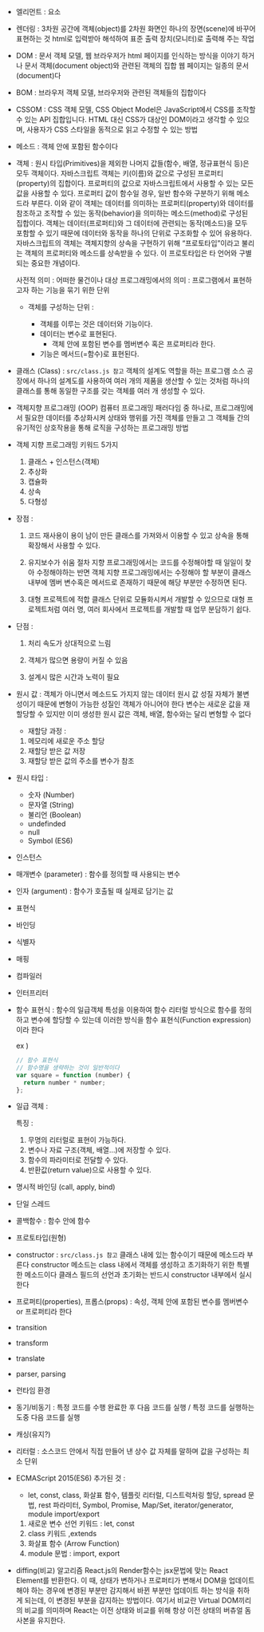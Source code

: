 - 엘리먼트 :
  요소

- 렌더링 :
  3차원 공간에 객체(object)를 2차원 화면인 하나의 장면(scene)에 바꾸어 표현하는 것
  html로 입력받아 해석하여 표준 출력 장치(모니터)로 출력해 주는 작업

- DOM :
  문서 객체 모델, 웹 브라우저가 html 페이지를 인식하는 방식을 이야기 하거나 문서 객체(document object)와 관련된 객체의 집합
  웹 페이지는 일종의 문서(document)다

- BOM :
  브라우저 객체 모델, 브라우저와 관련된 객체들의 집합이다

- CSSOM :
  CSS 객체 모델, CSS Object Model은 JavaScript에서 CSS를 조작할 수 있는 API 집합입니다. HTML 대신 CSS가 대상인 DOM이라고 생각할 수 있으며, 사용자가 CSS 스타일을 동적으로 읽고 수정할 수 있는 방법

- 메소드 :
  객체 안에 포함된 함수이다

- 객체 :
  원시 타입(Primitives)을 제외한 나머지 값들(함수, 배열, 정규표현식 등)은 모두 객체이다.
  자바스크립트 객체는 키(이름)와 값으로 구성된 프로퍼티(property)의 집합이다. 프로퍼티의 값으로 자바스크립트에서 사용할 수 있는 모든 값을 사용할 수 있다. 프로퍼티 값이 함수일 경우, 일반 함수와 구분하기 위해 메소드라 부른다.
  이와 같이 객체는 데이터를 의미하는 프로퍼티(property)와 데이터를 참조하고 조작할 수 있는 동작(behavior)을 의미하는 메소드(method)로 구성된 집합이다. 객체는 데이터(프로퍼티)와 그 데이터에 관련되는 동작(메소드)을 모두 포함할 수 있기 때문에 데이터와 동작을 하나의 단위로 구조화할 수 있어 유용하다.
  자바스크립트의 객체는 객체지향의 상속을 구현하기 위해 “프로토타입”이라고 불리는 객체의 프로퍼티와 메소드를 상속받을 수 있다. 이 프로토타입은 타 언어와 구별되는 중요한 개념이다.

  사전적 의미 : 어떠한 물건이나 대상
  프로그래밍에서의 의미 : 프로그램에서 표현하고자 하는 기능을 묶기 위한 단위

  - 객체를 구성하는 단위 :

    - 객체를 이루는 것은 데이터와 기능이다.
    - 데이터는 변수로 표현된다.
      - 객체 안에 포함된 변수를 멤버변수 혹은 프로퍼티라 한다.
    - 기능은 메서드(=함수)로 표현된다.

- 클래스 (Class) :
  `src/class.js 참고`
  객체의 설계도 역할을 하는 프로그램 소스
  공장에서 하나의 설계도를 사용하여 여러 개의 제품을 생산할 수 있는 것처럼 하나의 클래스를 통해 동일한 구조를 갖는 객체를 여러 개 생성할 수 있다.

- 객체지향 프로그래밍 (OOP)
  컴퓨터 프로그래밍 패러다임 중 하나로, 프로그래밍에서 필요한 데이터를 추상화시켜 상태와 행위를 가진 객체를 만들고 그 객체들 간의 유기적인 상호작용을 통해 로직을 구성하는 프로그래밍 방법

- 객체 지향 프로그래밍 키워드 5가지

  1. 클래스 + 인스턴스(객체)
  2. 추상화
  3. 캡슐화
  4. 상속
  5. 다형성

- 장점 :

  1. 코드 재사용이 용이
     남이 만든 클래스를 가져와서 이용할 수 있고 상속을 통해 확장해서 사용할 수 있다.

  2. 유지보수가 쉬움
     절차 지향 프로그래밍에서는 코드를 수정해야할 때 일일이 찾아 수정해야하는 반면 객체 지향 프로그래밍에서는 수정해야 할 부분이 클래스 내부에 멤버 변수혹은 메서드로 존재하기 때문에 해당 부분만 수정하면 된다.

  3. 대형 프로젝트에 적합
     클래스 단위로 모듈화시켜서 개발할 수 있으므로 대형 프로젝트처럼 여러 명, 여러 회사에서 프로젝트를 개발할 때 업무 분담하기 쉽다.

- 단점 :

  1. 처리 속도가 상대적으로 느림

  2. 객체가 많으면 용량이 커질 수 있음

  3. 설계시 많은 시간과 노력이 필요

- 원시 값 :
  객체가 아니면서 메소드도 가지지 않는 데이터
  원시 값 성질 자체가 불변성이기 때문에 변형이 가능한 성질인 객체가 아니어야 한다
  변수는 새로운 값을 재할당할 수 있지만 이미 생성한 원시 값은 객체, 배열, 함수와는 달리 변형할 수 없다

  - 재할당 과정 :

  1. 메모리에 새로운 주소 할당
  2. 재할당 받은 값 저장
  3. 재할당 받은 값의 주소를 변수가 참조

- 원시 타입 :

  - 숫자 (Number)
  - 문자열 (String)
  - 불리언 (Boolean)
  - undefinded
  - null
  - Symbol (ES6)

- 인스턴스

- 매개변수 (parameter) :
  함수를 정의할 때 사용되는 변수

- 인자 (argument) :
  함수가 호출될 때 실제로 담기는 값

- 표현식

- 바인딩

- 식별자

- 매핑

- 컴파일러

- 인터프리터

- 함수 표현식 :
  함수의 일급객체 특성을 이용하여 함수 리터럴 방식으로 함수를 정의하고 변수에 할당할 수 있는데 이러한 방식을 함수 표현식(Function expression)이라 한다

  ex )

  ```javascript
  // 함수 표현식
  // 함수명을 생략하는 것이 일반적이다
  var square = function (number) {
    return number * number;
  };
  ```

- 일급 객체 :

  특징 :

  1. 무명의 리터럴로 표현이 가능하다.
  2. 변수나 자료 구조(객체, 배열…)에 저장할 수 있다.
  3. 함수의 파라미터로 전달할 수 있다.
  4. 반환값(return value)으로 사용할 수 있다.

- 명시적 바인딩 (call, apply, bind)

- 단일 스레드

- 콜백함수 :
  함수 안에 함수

- 프로토타입(원형)

- constructor :
  `src/class.js 참고`
  클래스 내에 있는 함수이기 때문에 메소드라 부른다
  constructor 메소드는 class 내에서 객체를 생성하고 초기화하기 위한 특별한 메소드이다
  클래스 필드의 선언과 초기화는 반드시 constructor 내부에서 실시한다

- 프로퍼티(properties), 프롭스(props) :
  속성, 객체 안에 포함된 변수를 멤버변수 or 프로퍼티라 한다

- transition

- transform

- translate

- parser, parsing

- 런타임 환경

- 동기/비동기 :
  특정 코드를 수행 완료한 후 다음 코드를 실행 /
  특정 코드를 실행하는 도중 다음 코드를 실행

- 캐싱(유지?)

- 리터럴 :
  소스코드 안에서 직접 만들어 낸 상수 값 자체를 말하며 값을 구성하는 최소 단위

- ECMAScript 2015(ES6) 추가된 것 :

  - let, const, class, 화살표 함수, 템플릿 리터럴, 디스트럭처링 할당, spread 문법, rest 파라미터, Symbol, Promise, Map/Set, iterator/generator, module import/export

  1. 새로운 변수 선언 키워드 : let, const
  2. class 키워드 ,extends
  3. 화살표 함수 (Arrow Function)
  4. module 문법 : import, export

- diffing(비교) 알고리즘
  React.js의 Render함수는 jsx문법에 맞는 React Element를 반환한다. 이 때, 상태가 변하거나 프로퍼티가 변해서 DOM을 업데이트해야 하는 경우에 변경된 부분만 감지해서 바뀐 부분만 업데이트 하는 방식을 취하게 되는데, 이 변경된 부분을 감지하는 방법이다. 여기서 비교란 Virtual DOM끼리의 비교를 의미하며 React는 이전 상태와 비교를 위해 항상 이전 상태의 버츄얼 돔 사본을 유지한다.

